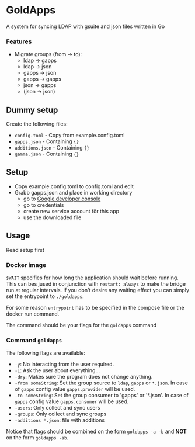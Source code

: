 # GoldApps

A system for syncing LDAP with gsuite and json files written in Go

### Features

- Migrate groups (from -> to):
  - ldap -> gapps
  - ldap -> json
  - gapps -> json
  - gapps -> gapps
  - json -> gapps
  - (json -> json)

## Dummy setup

Create the following files:

- `config.toml` - Copy from example.config.toml
- `gapps.json` - Containing `{}`
- `additions.json` - Containing `{}`
- `gamma.json` - Containing `{}`

## Setup

- Copy example.config.toml to config.toml and edit
- Grabb gapps.json and place in working directory
  - go to [Google developer console](https://console.developers.google.com)
  - go to credentials
  - create new service account för this app
  - use the downloaded file

## Usage

Read setup first

### Docker image

`$WAIT` specifies for how long the application should wait before running. This can bes jused in conjunction with `restart: always` to make the bridge run at regular intervals. If you don't desire any waiting effect you can simply set the entrypoint to `./goldapps`.

For some reason `entrypoint` has to be specified in the compose file or the docker run command.

The command should be your flags for the `goldapps` command

### Command `goldapps`

The following flags are available:

- `-y`: No interacting from the user required.
- `-i`: Ask the user about everything...
- `-dry`: Makes sure the program does not change anything.
- `-from someString`: Set the group source to `ldap`, `gapps` or `*.json`. In case of `gapps` config value `gapps.provider` will be used.
- `-to someString`: Set the group consumer to 'gapps' or '\*.json'. In case of `gapps` config value `gapps.consumer` will be used.
- `-users`: Only collect and sync users
- `-groups`: Only collect and sync groups
- `-additions *.json`: file with additions

Notice that flags should be combined on the form `goldapps -a -b` and **NOT** on the form `goldapps -ab`.
